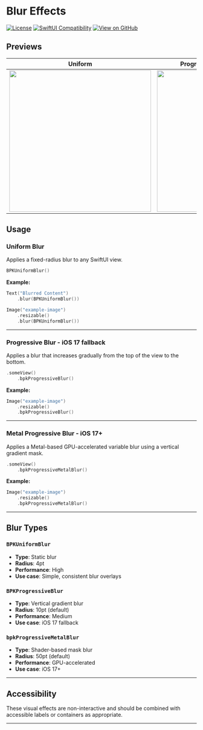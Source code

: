 # Blur Effects

[![License](https://img.shields.io/cocoapods/l/Backpack-SwiftUI.svg?style=flat)](https://www.apache.org/licenses/LICENSE-2.0)
[![SwiftUI Compatibility](https://img.shields.io/badge/SwiftUI-Compatible-blue)](https://backpack.github.io/ios/versions/latest/swiftui/Structs/BlurEffects.html)
[![View on GitHub](https://img.shields.io/badge/Source%20code-GitHub-lightgrey)](https://github.com/Skyscanner/backpack-ios/tree/main/Backpack-SwiftUI/Blur)

## Previews

| Uniform | Progressive Blur iOS 17 fallback | Progressive Blur iOS 17+ |
| ------------ | ---------------- | ---------- |
| <img src="https://raw.githubusercontent.com/Skyscanner/backpack-ios/main/screenshots/iPhone-swiftui_blur-uniform___default_lm.png" alt="" width="375" /> | <img src="https://raw.githubusercontent.com/Skyscanner/backpack-ios/main/screenshots/iPhone-swiftui_blur-progessive-17-lower___default_lm.png" alt="" width="375" /> | <img src="https://raw.githubusercontent.com/Skyscanner/backpack-ios/main/screenshots/iPhone-swiftui_blur-progessive___default_lm.png" alt="" width="375" /> |

## Usage

### Uniform Blur

Applies a fixed-radius blur to any SwiftUI view.

```swift
BPKUniformBlur()
```

**Example:**

```swift
Text("Blurred Content")
    .blur(BPKUniformBlur())

Image("example-image")
    .resizable()
    .blur(BPKUniformBlur())
```

---

### Progressive Blur - iOS 17 fallback

Applies a blur that increases gradually from the top of the view to the bottom.

```swift
.someView()
    .bpkProgressiveBlur()
```

**Example:**

```swift
Image("example-image")
    .resizable()
    .bpkProgressiveBlur()
```

---

### Metal Progressive Blur - iOS 17+

Applies a Metal-based GPU-accelerated variable blur using a vertical gradient mask.

```swift
.someView()
    .bpkProgressiveMetalBlur()
```

**Example:**

```swift
Image("example-image")
    .resizable()
    .bpkProgressiveMetalBlur()
```

---

## Blur Types

### `BPKUniformBlur`

- **Type**: Static blur
- **Radius**: 4pt
- **Performance**: High
- **Use case**: Simple, consistent blur overlays

### `BPKProgressiveBlur`

- **Type**: Vertical gradient blur
- **Radius**: 10pt (default)
- **Performance**: Medium
- **Use case**: iOS 17 fallback

### `bpkProgressiveMetalBlur`

- **Type**: Shader-based mask blur
- **Radius**: 50pt (default)
- **Performance**: GPU-accelerated
- **Use case**: iOS 17+

---

## Accessibility

These visual effects are non-interactive and should be combined with accessible labels or containers as appropriate.

---

